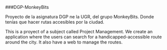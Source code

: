 ###DGP-MonkeyBits

Proyecto de la asignatura DGP ne la UGR, del grupo MonkeyBits. Donde tenías que hacer rutas accesibles por la ciudad.

This is a proyect of a subject called Project Management. We create an application where the users can search for a  handicapped-accessible route around the city. It also have a web to manage the routes.
